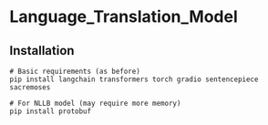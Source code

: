 # Language_Translation_Model
## Installation
```
# Basic requirements (as before)
pip install langchain transformers torch gradio sentencepiece sacremoses

# For NLLB model (may require more memory)
pip install protobuf
```
